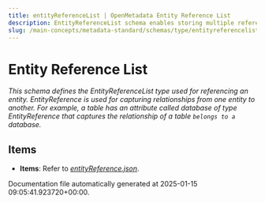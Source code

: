 ```yaml
---
title: entityReferenceList | OpenMetadata Entity Reference List
description: EntityReferenceList schema enables storing multiple references to other metadata entities.
slug: /main-concepts/metadata-standard/schemas/type/entityreferencelist
---
```


# Entity Reference List

*This schema defines the EntityReferenceList type used for referencing an entity. EntityReference is used for capturing relationships from one entity to another. For example, a table has an attribute called database of type EntityReference that captures the relationship of a table `belongs to a` database.*

## Items

- **Items**: Refer to *[entityReference.json](#tityReference.json)*.


Documentation file automatically generated at 2025-01-15 09:05:41.923720+00:00.
